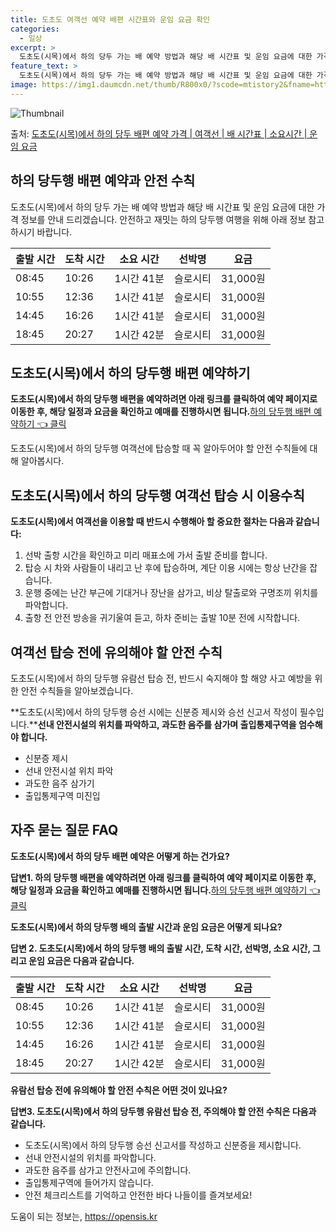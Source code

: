 ```yaml
---
title: 도초도 여객선 예약 배편 시간표와 운임 요금 확인
categories:
  - 일상
excerpt: >
  도초도(시목)에서 하의 당두 가는 배 예약 방법과 해당 배 시간표 및 운임 요금에 대한 가격 정보를 안내 드리겠습니다. 안전하고 재밋는 하의 당두행 여행을 위해 아래 정보 참고하시기 바랍니다. 하의 당두행 배편 예약하기 👈 클릭도초도(시목)에서 하의 당두행 배 시간표출발 시간도착 시간소요 시간선박명요금08:4510:261시간 41분슬로시티31,000원10:5512:361시간 41분슬로시티31,000원14:4516:261시간 41분슬로시티31,000원18:4520:271시간 42분슬로시티31,000원하의 당두행 배편 예약하기 👈 클릭도초도(시목)에서 하의 당두행 여객선 탑승 시 이용수칙도초도(시목)에서 하의 당두행 여객선에 탑승할 때 꼭 알아두어야 할 안전 수칙들에 대해 알아봅시다. 중요한 내용 도초도(시..
feature_text: >
  도초도(시목)에서 하의 당두 가는 배 예약 방법과 해당 배 시간표 및 운임 요금에 대한 가격 정보를 안내 드리겠습니다. 안전하고 재밋는 하의 당두행 여행을 위해 아래 정보 참고하시기 바랍니다. 하의 당두행 배편 예약하기 👈 클릭도초도(시목)에서 하의 당두행 배 시간표출발 시간도착 시간소요 시간선박명요금08:4510:261시간 41분슬로시티31,000원10:5512:361시간 41분슬로시티31,000원14:4516:261시간 41분슬로시티31,000원18:4520:271시간 42분슬로시티31,000원하의 당두행 배편 예약하기 👈 클릭도초도(시목)에서 하의 당두행 여객선 탑승 시 이용수칙도초도(시목)에서 하의 당두행 여객선에 탑승할 때 꼭 알아두어야 할 안전 수칙들에 대해 알아봅시다. 중요한 내용 도초도(시..
image: https://img1.daumcdn.net/thumb/R800x0/?scode=mtistory2&fname=https%3A%2F%2Fblog.kakaocdn.net%2Fdn%2Fcy4dkN%2FbtsHCQAGekF%2FcanqVKl7O8auBHYovWv7n0%2Fimg.webp
---
```


![Thumbnail](https://img1.daumcdn.net/thumb/R800x0/?scode=mtistory2&fname=https%3A%2F%2Fblog.kakaocdn.net%2Fdn%2Fcy4dkN%2FbtsHCQAGekF%2FcanqVKl7O8auBHYovWv7n0%2Fimg.webp)

<p>출처: <a href="https://opensis.kr/entry/%EB%8F%84%EC%B4%88%EB%8F%84%EC%8B%9C%EB%AA%A9%EC%97%90%EC%84%9C-%ED%95%98%EC%9D%98-%EB%8B%B9%EB%91%90-%EB%B0%B0%ED%8E%B8-%EC%98%88%EC%95%BD-%EA%B0%80%EA%B2%A9-%EC%97%AC%EA%B0%9D%EC%84%A0-%EB%B0%B0-%EC%8B%9C%EA%B0%84%ED%91%9C-%EC%86%8C%EC%9A%94%EC%8B%9C%EA%B0%84-%EC%9A%B4%EC%9E%84-%EC%9A%94%EA%B8%88" rel="dofollow">도초도(시목)에서 하의 당두 배편 예약 가격 | 여객선 | 배 시간표 | 소요시간 | 운임 요금</a> </p>

## 하의 당두행 배편 예약과 안전 수칙

도초도(시목)에서 하의 당두 가는 배 예약 방법과 해당 배 시간표 및 운임 요금에 대한 가격 정보를 안내 드리겠습니다. 안전하고 재밋는 하의
당두행 여행을 위해 아래 정보 참고하시기 바랍니다.

출발 시간 | 도착 시간 | 소요 시간 | 선박명 | 요금  
---|---|---|---|---  
08:45 | 10:26 | 1시간 41분 | 슬로시티 | 31,000원  
10:55 | 12:36 | 1시간 41분 | 슬로시티 | 31,000원  
14:45 | 16:26 | 1시간 41분 | 슬로시티 | 31,000원  
18:45 | 20:27 | 1시간 42분 | 슬로시티 | 31,000원  
  


## 도초도(시목)에서 하의 당두행 배편 예약하기

**도초도(시목)에서 하의 당두행 배편을 예약하려면 아래 링크를 클릭하여 예약 페이지로 이동한 후, 해당 일정과 요금을 확인하고 예매를
진행하시면 됩니다.**[하의 당두행 배편 예약하기 👈 클릭](https://opensis.kr/entry/%EB%8F%84%EC%B4%88%EB%8F%84%EC%8B%9C%EB%AA%A9%EC%97%90%EC%84%9C-%ED%95%98%EC%9D%98-%EB%8B%B9%EB%91%90-%EB%B0%B0%ED%8E%B8-%EC%98%88%EC%95%BD-%EA%B0%80%EA%B2%A9-%EC%97%AC%EA%B0%9D%EC%84%A0-%EB%B0%B0-%EC%8B%9C%EA%B0%84%ED%91%9C-%EC%86%8C%EC%9A%94%EC%8B%9C%EA%B0%84-%EC%9A%B4%EC%9E%84-%EC%9A%94%EA%B8%88)

도초도(시목)에서 하의 당두행 여객선에 탑승할 때 꼭 알아두어야 할 안전 수칙들에 대해 알아봅시다.

## 도초도(시목)에서 하의 당두행 여객선 탑승 시 이용수칙

**도초도(시목)에서 여객선을 이용할 때 반드시 수행해아 할 중요한 절차는 다음과 같습니다:**

  1. 선박 출항 시간을 확인하고 미리 매표소에 가서 출발 준비를 합니다.
  2. 탑승 시 차와 사람들이 내리고 난 후에 탑승하며, 계단 이용 시에는 항상 난간을 잡습니다.
  3. 운행 중에는 난간 부근에 기대거나 장난을 삼가고, 비상 탈출로와 구명조끼 위치를 파악합니다.
  4. 출항 전 안전 방송을 귀기울여 듣고, 하차 준비는 출발 10분 전에 시작합니다.



## 여객선 탑승 전에 유의해야 할 안전 수칙

도초도(시목)에서 하의 당두행 유람선 탑승 전, 반드시 숙지해야 할 해양 사고 예방을 위한 안전 수칙들을 알아보겠습니다.

**도초도(시목)에서 하의 당두행 승선 시에는 신분증 제시와 승선 신고서 작성이 필수입니다.****선내 안전시설의 위치를 파악하고, 과도한
음주를 삼가며 출입통제구역을 엄수해야 합니다.**

  * 신분증 제시
  * 선내 안전시설 위치 파악
  * 과도한 음주 삼가기
  * 출입통제구역 미진입



## 자주 묻는 질문 FAQ

**도초도(시목)에서 하의 당두 배편 예약은 어떻게 하는 건가요?**

**답변1. 하의 당두행 배편을 예약하려면 아래 링크를 클릭하여 예약 페이지로 이동한 후, 해당 일정과 요금을 확인하고 예매를 진행하시면
됩니다.**[하의 당두행 배편 예약하기 👈 클릭](https://opensis.kr/entry/%EB%8F%84%EC%B4%88%EB%8F%84%EC%8B%9C%EB%AA%A9%EC%97%90%EC%84%9C-%ED%95%98%EC%9D%98-%EB%8B%B9%EB%91%90-%EB%B0%B0%ED%8E%B8-%EC%98%88%EC%95%BD-%EA%B0%80%EA%B2%A9-%EC%97%AC%EA%B0%9D%EC%84%A0-%EB%B0%B0-%EC%8B%9C%EA%B0%84%ED%91%9C-%EC%86%8C%EC%9A%94%EC%8B%9C%EA%B0%84-%EC%9A%B4%EC%9E%84-%EC%9A%94%EA%B8%88)

**도초도(시목)에서 하의 당두행 배의 출발 시간과 운임 요금은 어떻게 되나요?**

**답변 2. 도초도(시목)에서 하의 당두행 배의 출발 시간, 도착 시간, 선박명, 소요 시간, 그리고 운임 요금은 다음과 같습니다.**

출발 시간 | 도착 시간 | 소요 시간 | 선박명 | 요금  
---|---|---|---|---  
08:45 | 10:26 | 1시간 41분 | 슬로시티 | 31,000원  
10:55 | 12:36 | 1시간 41분 | 슬로시티 | 31,000원  
14:45 | 16:26 | 1시간 41분 | 슬로시티 | 31,000원  
18:45 | 20:27 | 1시간 42분 | 슬로시티 | 31,000원  
  


**유람선 탑승 전에 유의해야 할 안전 수칙은 어떤 것이 있나요?**

**답변3. 도초도(시목)에서 하의 당두행 유람선 탑승 전, 주의해야 할 안전 수칙은 다음과 같습니다.**

  * 도초도(시목)에서 하의 당두행 승선 신고서를 작성하고 신분증을 제시합니다.
  * 선내 안전시설의 위치를 파악합니다.
  * 과도한 음주를 삼가고 안전사고에 주의합니다.
  * 출입통제구역에 들어가지 않습니다.
  * 안전 체크리스트를 기억하고 안전한 바다 나들이를 즐겨보세요!



 

도움이 되는 정보는, <a href="https://opensis.kr" rel="dofollow">https://opensis.kr</a>


